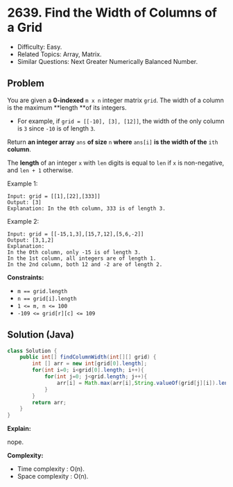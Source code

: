 # 2639. Find the Width of Columns of a Grid

- Difficulty: Easy.
- Related Topics: Array, Matrix.
- Similar Questions: Next Greater Numerically Balanced Number.

## Problem

You are given a **0-indexed** `m x n` integer matrix `grid`. The width of a column is the maximum **length **of its integers.

- For example, if `grid = [[-10], [3], [12]]`, the width of the only column is `3` since `-10` is of length `3`.

Return **an integer array** `ans` **of size** `n` **where** `ans[i]` **is the width of the** `ith` **column**.

The **length** of an integer `x` with `len` digits is equal to `len` if `x` is non-negative, and `len + 1` otherwise.

Example 1:

```
Input: grid = [[1],[22],[333]]
Output: [3]
Explanation: In the 0th column, 333 is of length 3.
```

Example 2:

```
Input: grid = [[-15,1,3],[15,7,12],[5,6,-2]]
Output: [3,1,2]
Explanation:
In the 0th column, only -15 is of length 3.
In the 1st column, all integers are of length 1.
In the 2nd column, both 12 and -2 are of length 2.
```

**Constraints:**

- `m == grid.length`
- `n == grid[i].length`
- `1 <= m, n <= 100 `
- `-109 <= grid[r][c] <= 109`

## Solution (Java)

```java
class Solution {
    public int[] findColumnWidth(int[][] grid) {
        int [] arr = new int[grid[0].length];
        for(int i=0; i<grid[0].length; i++){
            for(int j=0; j<grid.length; j++){
                arr[i] = Math.max(arr[i],String.valueOf(grid[j][i]).length());
            }
        }
        return arr;
    }
}
```

**Explain:**

nope.

**Complexity:**

- Time complexity : O(n).
- Space complexity : O(n).
